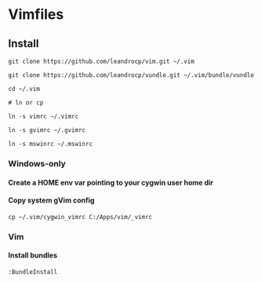 # Vimfiles

## Install

    git clone https://github.com/leandrocp/vim.git ~/.vim

    git clone https://github.com/leandrocp/vundle.git ~/.vim/bundle/vundle

    cd ~/.vim

    # ln or cp

    ln -s vimrc ~/.vimrc

    ln -s gvimrc ~/.gvimrc

    ln -s mswinrc ~/.mswinrc

### Windows-only

#### Create a HOME env var pointing to your cygwin user home dir

#### Copy system gVim config

    cp ~/.vim/cygwin_vimrc C:/Apps/vim/_vimrc

### Vim

#### Install bundles

    :BundleInstall
